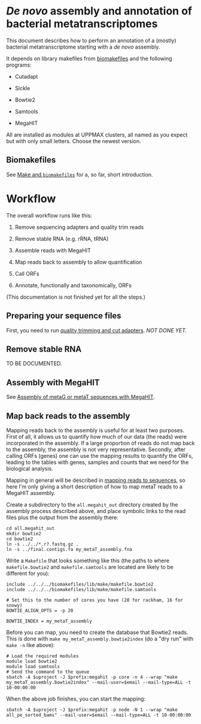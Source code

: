 # *De novo* assembly and annotation of bacterial metatranscriptomes

This document describes how to perform an annotation of a (mostly) bacterial metatranscriptome
starting with a *de novo* assembly.

It depends on library makefiles from
[biomakefiles](https://github.com/erikrikarddaniel/biomakefiles) and the following programs:

- Cutadapt

- Sickle

- Bowtie2

- Samtools

- MegaHIT

All are installed as modules at UPPMAX clusters, all named as you expect but with only small
letters. Choose the newest version.

## Biomakefiles

See [Make and `biomakefiles`](detail-docs/biomakefiles.md) for a, so far, short introduction.

# Workflow

The overall workflow runs like this:

1. Remove sequencing adapters and quality trim reads

2. Remove stable RNA (e.g. rRNA, tRNA)

3. Assemble reads with MegaHIT

4. Map reads back to assembly to allow quantification

5. Call ORFs

6. Annotate, functionally and taxonomically, ORFs

(This documentation is not finished yet for all the steps.)

## Preparing your sequence files

First, you need to run [quality trimming and cut adapters](detail-docs/quality_trim_and_cutadapt.md).
*NOT DONE YET.*

## Remove stable RNA

TO BE DOCUMENTED.

## Assembly with MegaHIT

See [Assembly of metaG or metaT sequences with MegaHIT](detail-docs/metaG_and_metaT_assembly_with_megahit.md).

## Map back reads to the assembly

Mapping reads back to the assembly is useful for at least two purposes. First of all, it allows us
to quantify how much of our data (the reads) were incorporated in the assembly. If a large
proportion of reads do not map back to the assembly, the assembly is not very representative.
Secondly, after calling ORFs (genes) one can use the mapping results to quantify the ORFs, leading
to the tables with genes, samples and counts that we need for the biological analysis.

Mapping in general will be described in [mapping reads to
sequences](detail-docs/mapping_reads_to_sequences.md), so here I'm only giving
a short description of how to map metaT reads to a MegaHIT assembly.

Create a subdirectory to the `all.megahit_out` directory created by the assembly process described
above, and place symbolic links to the read files plus the output from the assembly there:

```
cd all.megahit_out
mkdir bowtie2
cd bowtie2
ln -s ../../*.r?.fastq.gz .
ln -s ../final.contigs.fa my_metaT_assembly.fna
```

Write a `Makefile` that looks something like this (the paths to where `makefile.bowtie2` and
`makefile.samtools` are located are likely to be different for you):

```{make}
include ../../../biomakefiles/lib/make/makefile.bowtie2
include ../../../biomakefiles/lib/make/makefile.samtools

# Set this to the number of cores you have (20 for rackham, 16 for snowy)
BOWTIE_ALIGN_OPTS = -p 20

BOWTIE_INDEX = my_metaT_assembly
```

Before you can map, you need to create the database that Bowtie2 reads. This is done with `make
my_metaT_assembly.bowtie2index` (do a "dry run" with `make -n` like above):

```
# Load the required modules
module load bowtie2
module load samtools
# Send the command to the queue
sbatch -A $uproject -J $prefix:megahit -p core -n 4 --wrap "make my_metaT_assembly.bowtie2index" --mail-user=$email --mail-type=ALL -t 10-00:00:00
```

When the above job finishes, you can start the mapping:

```
sbatch -A $uproject -J $prefix:megahit -p node -N 1 --wrap "make all_pe_sorted_bams" --mail-user=$email --mail-type=ALL -t 10-00:00:00
```
